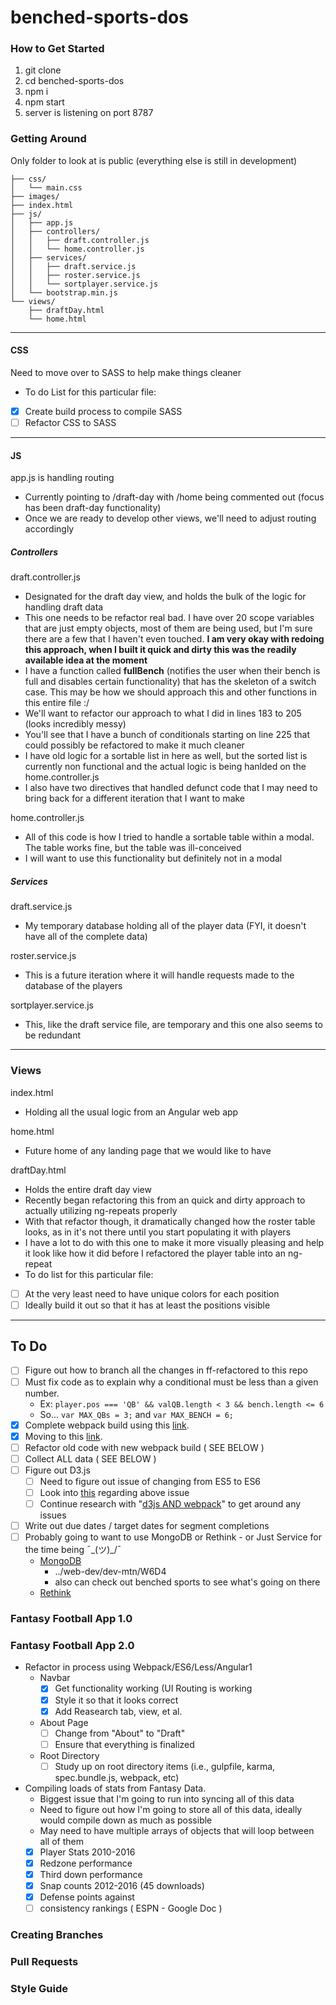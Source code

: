 # benched-sports-dos

### How to Get Started

1. git clone
2. cd benched-sports-dos
3. npm i
4. npm start
5. server is listening on port 8787

### Getting Around

Only folder to look at is public (everything else is still in development)

```public/
├── css/
│   └── main.css
├── images/
├── index.html
├── js/
│   ├── app.js
│   ├── controllers/
│   │   ├── draft.controller.js
│   │   └── home.controller.js
│   ├── services/
│   │   ├── draft.service.js
│   │   ├── roster.service.js
│   │   └── sortplayer.service.js
│   └── bootstrap.min.js
└── views/
    ├── draftDay.html
    └── home.html
```
***
#### CSS
Need to move over to SASS to help make things cleaner
- To do List for this particular file:
- [X] Create build process to compile SASS
- [ ] Refactor CSS to SASS

***
#### JS
app.js is handling routing 
- Currently pointing to /draft-day with /home being commented out (focus has been draft-day functionality)
- Once we are ready to develop other views, we'll need to adjust routing accordingly

##### Controllers
draft.controller.js
- Designated for the draft day view, and holds the bulk of the logic for handling draft data
- This one needs to be refactor real bad. I have over 20 scope variables that are just empty objects, most of them are being used, but I'm sure there are a few that I haven't even touched. **I am very okay with redoing this approach, when I built it quick and dirty this was the readily available idea at the moment**
- I have a function called **fullBench** (notifies the user when their bench is full and disables certain functionality) that has the skeleton of a switch case. This may be how we should approach this and other functions in this entire file :/
- We'll want to refactor our approach to what I did in lines 183 to 205 (looks incredibly messy)
- You'll see that I have a bunch of conditionals starting on line 225 that could possibly be refactored to make it much cleaner
- I have old logic for a sortable list in here as well, but the sorted list is currently non functional and the actual logic is being hanlded on the home.controller.js
- I also have two directives that handled defunct code that I may need to bring back for a different iteration that I want to make

home.controller.js
- All of this code is how I tried to handle a sortable table within a modal. The table works fine, but the table was ill-conceived
- I will want to use this functionality but definitely not in a modal

##### Services
draft.service.js
- My temporary database holding all of the player data (FYI, it doesn't have all of the complete data)

roster.service.js
- This is a future iteration where it will handle requests made to the database of the players

sortplayer.service.js
- This, like the draft service file, are temporary and this one also seems to be redundant 

***
### Views
index.html
- Holding all the usual logic from an Angular web app

home.html
- Future home of any landing page that we would like to have

draftDay.html
- Holds the entire draft day view
- Recently began refactoring this from an quick and dirty approach to actually utilizing ng-repeats properly
- With that refactor though, it dramatically changed how the roster table looks, as in it's not there until you start populating it with players
- I have a lot to do with this one to make it more visually pleasing and help it look like how it did before I refactored the player table into an ng-repeat
- To do list for this particular file:
- [ ] At the very least need to have unique colors for each position
- [ ] Ideally build it out so that it has at least the positions visible

***

## To Do
- [ ] Figure out how to branch all the changes in ff-refactored to this repo
- [ ] Must fix code as to explain why a conditional must be less than a given number.
    * Ex: ```player.pos === 'QB' && valQB.length < 3 && bench.length <= 6```
    * So... ```var MAX_QBs = 3;``` and ```var MAX_BENCH = 6;```
- [X] Complete webpack build using this [link](http://blog.teamtreehouse.com/26017-2 "Title").
- [X] Moving to this [link](https://angularclass.github.io/NG6-starter/).
- [ ] Refactor old code with new webpack build ( SEE BELOW )
- [ ] Collect ALL data ( SEE BELOW )
- [ ] Figure out D3.js
    - [ ] Need to figure out issue of changing from ES5 to ES6
    - [ ] Look into [this](https://github.com/harytkon/d3-es6-webpack-boilerplate) regarding above issue
    - [ ] Continue research with "[d3js AND webpack](https://www.google.com/webhp?sourceid=chrome-instant&ion=1&espv=2&ie=UTF-8#q=d3js+AND+webpack&*)" to get around any issues
- [ ] Write out due dates / target dates for segment completions
- [ ] Probably going to want to use MongoDB or Rethink - or Just Service for the time being ¯\_(ツ)_/¯
    * [MongoDB](https://app.pluralsight.com/library/courses/mongoose-for-nodejs-mongodb/discussion)
        * ../web-dev/dev-mtn/W6D4
        * also can check out benched sports to see what's going on there
    * [Rethink](https://app.pluralsight.com/library/courses/rethinkdb-fundamentals/discussion)

### Fantasy Football App 1.0

### Fantasy Football App 2.0
- Refactor in process using Webpack/ES6/Less/Angular1
    * Navbar
        - [X] Get functionality working (UI Routing is working
        - [X] Style it so that it looks correct
        - [X] Add Reasearch tab, view, et al.
    * About Page
        - [ ] Change from "About" to "Draft"
        - [ ] Ensure that everything is finalized
    * Root Directory
        - [ ] Study up on root directory items (i.e., gulpfile, karma, spec.bundle.js, webpack, etc)
- Compiling loads of stats from Fantasy Data.
    * Biggest issue that I'm going to run into syncing all of this data
    * Need to figure out how I'm going to store all of this data, ideally would compile down as much as possible
    * May need to have multiple arrays of objects that will loop between all of them
    - [X] Player Stats 2010-2016
    - [X] Redzone performance
    - [X] Third down performance
    - [X] Snap counts 2012-2016 (45 downloads)
    - [X] Defense points against
    - [ ] consistency rankings ( ESPN - Google Doc )

### Creating Branches

### Pull Requests

### Style Guide

